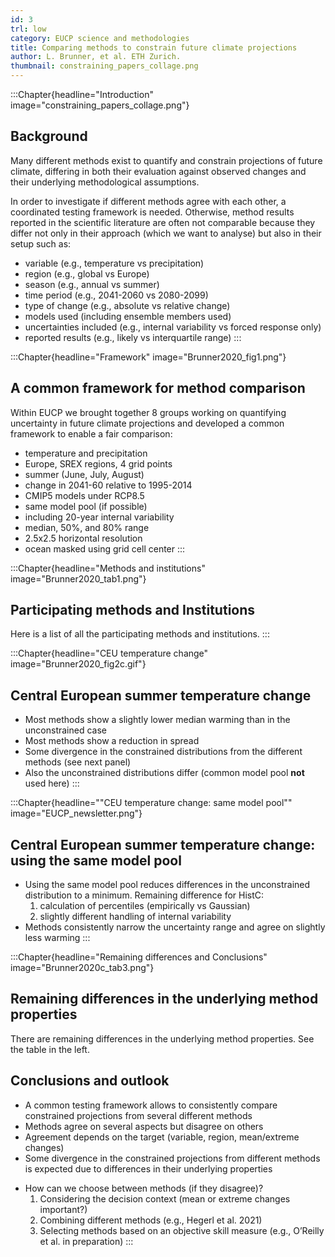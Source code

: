 ```yaml
---
id: 3
trl: low
category: EUCP science and methodologies
title: Comparing methods to constrain future climate projections
author: L. Brunner, et al. ETH Zurich.
thumbnail: constraining_papers_collage.png
---
```


:::Chapter{headline="Introduction" image="constraining_papers_collage.png"}
## Background

Many different methods exist to quantify and constrain projections of future
climate, differing in both their evaluation against observed changes and their
underlying methodological assumptions.

In order to investigate if different methods agree with each other, a
coordinated testing framework is needed. Otherwise, method results reported in
the scientific literature are often not comparable because they differ not only
in their approach (which we want to analyse) but also in their setup such as:

* variable (e.g., temperature vs precipitation)
* region (e.g., global vs Europe)
* season (e.g., annual vs summer)
* time period (e.g., 2041-2060 vs 2080-2099)
* type of change (e.g., absolute vs relative change)
* models used (including ensemble members used)
* uncertainties included (e.g., internal variability vs forced response only)
* reported results (e.g., likely vs interquartile range)
:::

:::Chapter{headline="Framework" image="Brunner2020_fig1.png"}
## A common framework for method comparison
Within EUCP we brought together 8 groups working on quantifying uncertainty in
future climate projections and developed a common framework to enable a fair
comparison:

* temperature and precipitation
* Europe, SREX regions, 4 grid points
* summer (June, July, August)
* change in 2041-60 relative to 1995-2014
* CMIP5 models under RCP8.5
* same model pool (if possible)
* including 20-year internal variability
* median, 50%, and 80% range
* 2.5x2.5 horizontal resolution
* ocean masked using grid cell center
:::

:::Chapter{headline="Methods and institutions" image="Brunner2020_tab1.png"}
## Participating methods and Institutions

Here is a list of all the participating methods and institutions.
:::

:::Chapter{headline="CEU temperature change" image="Brunner2020_fig2c.gif"}
## Central European summer temperature change

* Most methods show a slightly lower median warming than in the unconstrained
  case
* Most methods show a reduction in spread
* Some divergence in the constrained distributions from the different methods
  (see next panel)
* Also the unconstrained distributions differ  (common model pool **not** used
  here)
:::

:::Chapter{headline=""CEU temperature change: same model pool"" image="EUCP_newsletter.png"}
## Central European summer temperature change: using the same model pool

* Using the same model pool reduces differences in the unconstrained
  distribution to a minimum. Remaining difference for HistC:
    1. calculation of percentiles (empirically vs Gaussian)
    2. slightly different handling of internal variability
* Methods consistently narrow the uncertainty range and agree on slightly less warming
:::

:::Chapter{headline="Remaining differences and Conclusions" image="Brunner2020c_tab3.png"}
## Remaining differences in the underlying method properties
There are remaining differences in the underlying method properties. See the
table in the left.

## Conclusions and outlook
* A common testing framework allows to consistently compare constrained
  projections from several different methods
* Methods agree on several aspects but disagree on others
* Agreement depends on the target (variable, region, mean/extreme changes)
* Some divergence in the constrained projections from different methods is
  expected due to differences in their underlying properties

- How can we choose between methods (if they disagree)?
    1. Considering the decision context (mean or extreme changes important?)
    2. Combining different methods (e.g., Hegerl et al. 2021)
    3. Selecting methods based on an objective skill measure (e.g., O’Reilly et
    al. in preparation)
:::
